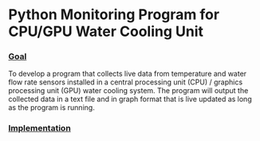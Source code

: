 # Python Monitoring Program for CPU/GPU Water Cooling Unit

### <u>Goal</u>
To develop a program that collects live data from temperature and water flow rate sensors installed in a central processing unit (CPU) / graphics processing unit (GPU) water cooling system. The program will output the collected data in a text file and in graph format that is live updated as long as the program is running.

### <u>Implementation</u>
